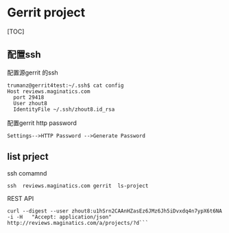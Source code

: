 # Gerrit project

[TOC]

## 配置ssh
配置源gerrit 的ssh
```
trumanz@gerrit4test:~/.ssh$ cat config
Host reviews.maginatics.com
  port 29418
  User zhout8
  IdentityFile ~/.ssh/zhout8.id_rsa
```
配置gerrit http password
```
Settings-->HTTP Password -->Generate Password
```
## list prject

ssh comamnd
```
ssh  reviews.maginatics.com gerrit  ls-project
```
REST API
```
curl --digest --user zhout8:u1hSrn2CAAnHZasEz6JMz6Jh5iDvxdq4n7ypX6t6NA -i -H   "Accept: application/json"  http://reviews.maginatics.com/a/projects/?d```
